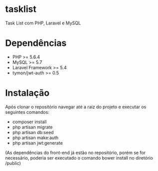 # tasklist
Task List com PHP, Laravel e MySQL  

# Dependências

* PHP >= 5.6.4
* MySQL >= 5.7
* Laravel Framework >= 5.4
* tymon/jwt-auth >= 0.5

# Instalação

Após clonar o repositório navegar até a raiz do projeto e executar os seguintes comandos:  

* composer install  
* php artisan migrate  
* php artisan db:seed 
* php artisan make:auth  
* php artisan jwt:generate  

(As dependências do front-end já estão no repositório, porém se for necessário, poderia ser executado o comando bower install no diretório /public)  
